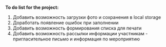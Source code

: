 **To do list for the project:**

1. Добавить возможность загрузки фото и сохранения в local storage
2. Доработать появление ошибок при заполнении
3. Добавить возможность формирования списка для печати
4. Добавить возможность рассылки информации участникам - пригласительное письмо и информация по мероприятию
